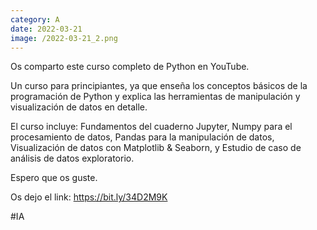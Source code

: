 ```yaml
--- 
category: A 
date: 2022-03-21 
image: /2022-03-21_2.png 
--- 
```


Os comparto este curso completo de Python en YouTube. 

Un curso para principiantes, ya que enseña los conceptos básicos de la programación de Python y explica las herramientas de manipulación y visualización de datos en detalle. 

El curso incluye: Fundamentos del cuaderno Jupyter, Numpy para el procesamiento de datos, Pandas para la manipulación de datos, Visualización de datos con Matplotlib & Seaborn, y Estudio de caso de análisis de datos exploratorio.

Espero que os guste.

Os dejo el link: https://bit.ly/34D2M9K

#IA